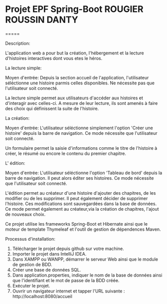 # Projet EPF Spring-Boot ROUGIER ROUSSIN DANTY
=====

Description: 

L'application web a pour but la création, l'hébergement et la lecture d'histoires interactives dont vous etes le héros.

La lecture simple:

Moyen d'entrée: Depuis la section accueil de l'application, l'utilisateur séléctionne une histoire parmis celles disponibles. Ne nécessite pas que l'utilisateur soit connecté.

La lecture simple permet aux utilisateurs d'accéder aux histoires  et d'interagir avec celles-ci. A mesure de leur lecture, ils sont amenés à faire des choix qui définissent la suite de l'histoire.  

La création:

Moyen d'entrée: L'utilisateur séléctionne simplement l'option 'Créer une histoire' depuis la barre de navigation. Ce mode nécessite que l'utilisateur soit connecté.

Un formulaire permet la saisie d'informations comme le titre de l'histoire à créer, le résumé ou encore  le contenu du premier chapitre.

L' édition: 

Moyen d'entrée: L'utilisateur séléctionne  l'option 'Tableau de bord' depuis la barre de navigation. Il peut alors éditer ses histoires. Ce mode nécessite que l'utilisateur soit connecté.

L'édition permet au créateur d'une histoire d'ajouter des chapitres, de les modifier ou de les supprimer. Il peut également décider de supprimer l'histoire. Ces modifications sont sauvegardées dans la base de données. Ce mode permet également au créateur,via la création de chapitres,  l'ajout de nouveaux choix.

Ce projet utilise les frameworks Spring-Boot et Hibernate ainsi que le moteur de template Thymeleaf
et l'outil de gestion de dépendences Maven.

Processus d'installation:

1. Télécharger le projet depuis github sur votre machine.
2. Importer le projet dans IntelliJ IDEA.
3. Dans XAMPP ou WANPP, démarrer le serveur Web ainsi que le module de gestion de BDD.
4. Créer une base de données SQL.
4. Dans application.properties, indiquer le nom de la base de données ainsi que l'identifiant et le mot de passe de la BDD créée.
5. Exécuter le projet.
6. Ouvrir un navigateur internet et tapper l'URL suivante : http://localhost:8080/accueil


